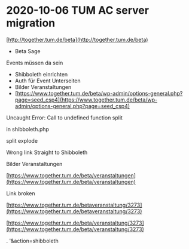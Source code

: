 # 2020-10-06 TUM AC server migration

[http://together.tum.de/beta](http://together.tum.de/beta)

- Beta Sage

Events müssen da sein

- Shibboleth einrichten
- Auth für Event Unterseiten
- Bilder Veranstaltungen
- [https://www.together.tum.de/beta/wp-admin/options-general.php?page=seed_csp4](https://www.together.tum.de/beta/wp-admin/options-general.php?page=seed_csp4)

Uncaught Error: Call to undefined function split

in shibboleth.php

split explode

Wrong link Straight to Shibboleth

Bilder Veranstaltungen

[https://www.together.tum.de/beta/veranstaltungen](https://www.together.tum.de/beta/veranstaltungen)

Link broken

[https://www.together.tum.de/betaveranstaltung/3273](https://www.together.tum.de/betaveranstaltung/3273)

[https://www.together.tum.de/beta/veranstaltung/3273](https://www.together.tum.de/beta/veranstaltung/3273)

. '&action=shibboleth



